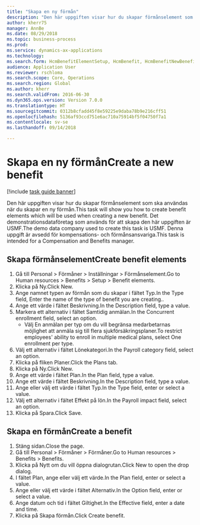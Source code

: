 ```yaml
--- 
title: "Skapa en ny förmån"
description: "Den här uppgiften visar hur du skapar förmånselement som ska användas när du skapar en ny förmån."
author: kherr75
manager: AnnBe
ms.date: 08/29/2018
ms.topic: business-process
ms.prod: 
ms.service: dynamics-ax-applications
ms.technology: 
ms.search.form: HcmBenefitElementSetup, HcmBenefit, HcmBenefitNewBenefit, HcmBenefitPlanLookup
audience: Application User
ms.reviewer: rschloma
ms.search.scope: Core, Operations
ms.search.region: Global
ms.author: kherr
ms.search.validFrom: 2016-06-30
ms.dyn365.ops.version: Version 7.0.0
ms.translationtype: HT
ms.sourcegitcommit: 0312b8cfadd45f8e59225e9daba78b9e216cff51
ms.openlocfilehash: 5136af93ccd751e6ac710a75914bf5f04750f7a1
ms.contentlocale: sv-se
ms.lasthandoff: 09/14/2018

---
```

# <a name="create-a-new-benefit"></a><span data-ttu-id="69114-103">Skapa en ny förmån</span><span class="sxs-lookup"><span data-stu-id="69114-103">Create a new benefit</span></span>

[!include [task guide banner](../../includes/task-guide-banner.md)]

<span data-ttu-id="69114-104">Den här uppgiften visar hur du skapar förmånselement som ska användas när du skapar en ny förmån.</span><span class="sxs-lookup"><span data-stu-id="69114-104">This task will show you how to create benefit elements which will be used when creating a new benefit.</span></span> <span data-ttu-id="69114-105">Det demonstrationsdataföretag som används för att skapa den här uppgiften är USMF.</span><span class="sxs-lookup"><span data-stu-id="69114-105">The demo data company used to create this task is USMF.</span></span> <span data-ttu-id="69114-106">Denna uppgift är avsedd för kompensations- och förmånsansvariga.</span><span class="sxs-lookup"><span data-stu-id="69114-106">This task is intended for a Compensation and Benefits manager.</span></span>


## <a name="create-benefit-elements"></a><span data-ttu-id="69114-107">Skapa förmånselement</span><span class="sxs-lookup"><span data-stu-id="69114-107">Create benefit elements</span></span>
1. <span data-ttu-id="69114-108">Gå till Personal > Förmåner > Inställningar > Förmånselement.</span><span class="sxs-lookup"><span data-stu-id="69114-108">Go to Human resources > Benefits > Setup > Benefit elements.</span></span>
2. <span data-ttu-id="69114-109">Klicka på Ny.</span><span class="sxs-lookup"><span data-stu-id="69114-109">Click New.</span></span>
3. <span data-ttu-id="69114-110">Ange namnet typen av förmån som du skapar i fältet Typ.</span><span class="sxs-lookup"><span data-stu-id="69114-110">In the Type field, Enter the name of the type of benefit you are creating..</span></span>
4. <span data-ttu-id="69114-111">Ange ett värde i fältet Beskrivning.</span><span class="sxs-lookup"><span data-stu-id="69114-111">In the Description field, type a value.</span></span>
5. <span data-ttu-id="69114-112">Markera ett alternativ i fältet Samtidig anmälan.</span><span class="sxs-lookup"><span data-stu-id="69114-112">In the Concurrent enrollment field, select an option.</span></span>
    * <span data-ttu-id="69114-113">Välj En anmälan per typ om du vill begränsa medarbetarnas möjlighet att anmäla sig till flera sjukförsäkringsplaner.</span><span class="sxs-lookup"><span data-stu-id="69114-113">To restrict employees' ability to enroll in multiple medical plans, select One enrollment per type.</span></span>  
6. <span data-ttu-id="69114-114">Välj ett alternativ i fältet Lönekategori.</span><span class="sxs-lookup"><span data-stu-id="69114-114">In the Payroll category field, select an option.</span></span>
7. <span data-ttu-id="69114-115">Klicka på fliken Planer.</span><span class="sxs-lookup"><span data-stu-id="69114-115">Click the Plans tab.</span></span>
8. <span data-ttu-id="69114-116">Klicka på Ny.</span><span class="sxs-lookup"><span data-stu-id="69114-116">Click New.</span></span>
9. <span data-ttu-id="69114-117">Ange ett värde i fältet Plan.</span><span class="sxs-lookup"><span data-stu-id="69114-117">In the Plan field, type a value.</span></span>
10. <span data-ttu-id="69114-118">Ange ett värde i fältet Beskrivning.</span><span class="sxs-lookup"><span data-stu-id="69114-118">In the Description field, type a value.</span></span>
11. <span data-ttu-id="69114-119">Ange eller välj ett värde i fältet Typ.</span><span class="sxs-lookup"><span data-stu-id="69114-119">In the Type field, enter or select a value.</span></span>
12. <span data-ttu-id="69114-120">Välj ett alternativ i fältet Effekt på lön.</span><span class="sxs-lookup"><span data-stu-id="69114-120">In the Payroll impact field, select an option.</span></span>
13. <span data-ttu-id="69114-121">Klicka på Spara.</span><span class="sxs-lookup"><span data-stu-id="69114-121">Click Save.</span></span>

## <a name="create-a-benefit"></a><span data-ttu-id="69114-122">Skapa en förmån</span><span class="sxs-lookup"><span data-stu-id="69114-122">Create a benefit</span></span>
1. <span data-ttu-id="69114-123">Stäng sidan.</span><span class="sxs-lookup"><span data-stu-id="69114-123">Close the page.</span></span>
2. <span data-ttu-id="69114-124">Gå till Personal > Förmåner > Förmåner.</span><span class="sxs-lookup"><span data-stu-id="69114-124">Go to Human resources > Benefits > Benefits.</span></span>
3. <span data-ttu-id="69114-125">Klicka på Nytt om du vill öppna dialogrutan.</span><span class="sxs-lookup"><span data-stu-id="69114-125">Click New to open the drop dialog.</span></span>
4. <span data-ttu-id="69114-126">I fältet Plan, ange eller välj ett värde.</span><span class="sxs-lookup"><span data-stu-id="69114-126">In the Plan field, enter or select a value.</span></span>
5. <span data-ttu-id="69114-127">Ange eller välj ett värde i fältet Alternativ.</span><span class="sxs-lookup"><span data-stu-id="69114-127">In the Option field, enter or select a value.</span></span>
6. <span data-ttu-id="69114-128">Ange datum och tid i fältet Giltighet.</span><span class="sxs-lookup"><span data-stu-id="69114-128">In the Effective field, enter a date and time.</span></span>
7. <span data-ttu-id="69114-129">Klicka på Skapa förmån.</span><span class="sxs-lookup"><span data-stu-id="69114-129">Click Create benefit.</span></span>


